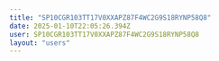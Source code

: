 ```yaml
---
title: "SP10CGR103TT17V0XXAPZ87F4WC2G9S18RYNP58Q8"
date: 2025-01-10T22:05:26.394Z
user: SP10CGR103TT17V0XXAPZ87F4WC2G9S18RYNP58Q8
layout: "users"
---
```

    